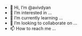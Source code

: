 - 👋 Hi, I’m @avivdyan
- 👀 I’m interested in ...
- 🌱 I’m currently learning ...
- 💞️ I’m looking to collaborate on ...
- 📫 How to reach me ...

<!---
avivdyan/avivdyan is a ✨ special ✨ repository because its `README.md` (this file) appears on your GitHub profile.
You can click the Preview link to take a look at your changes.
--->
